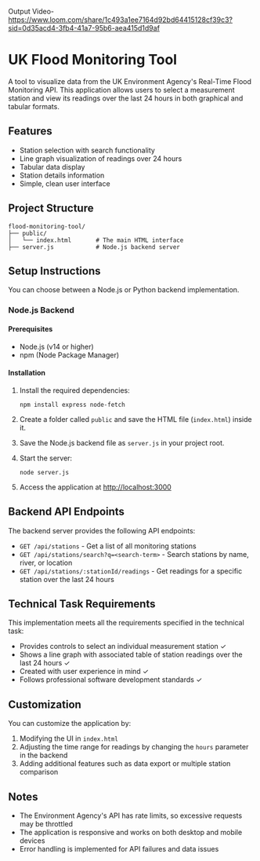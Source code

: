 Output Video- https://www.loom.com/share/1c493a1ee7164d92bd64415128cf39c3?sid=0d35acd4-3fb4-41a7-95b6-aea415d1d9af

# UK Flood Monitoring Tool

A tool to visualize data from the UK Environment Agency's Real-Time Flood Monitoring API. This application allows users to select a measurement station and view its readings over the last 24 hours in both graphical and tabular formats.

## Features

- Station selection with search functionality
- Line graph visualization of readings over 24 hours
- Tabular data display
- Station details information
- Simple, clean user interface

## Project Structure

```
flood-monitoring-tool/
├── public/
│   └── index.html       # The main HTML interface
├── server.js            # Node.js backend server
```

## Setup Instructions

You can choose between a Node.js or Python backend implementation.

### Node.js Backend

#### Prerequisites
- Node.js (v14 or higher)
- npm (Node Package Manager)

#### Installation

1. Install the required dependencies:
   ```
   npm install express node-fetch
   ```

2. Create a folder called `public` and save the HTML file (`index.html`) inside it.

3. Save the Node.js backend file as `server.js` in your project root.

4. Start the server:
   ```
   node server.js
   ```

5. Access the application at [http://localhost:3000](http://localhost:3000)


## Backend API Endpoints

The backend server provides the following API endpoints:

- `GET /api/stations` - Get a list of all monitoring stations
- `GET /api/stations/search?q=<search-term>` - Search stations by name, river, or location
- `GET /api/stations/:stationId/readings` - Get readings for a specific station over the last 24 hours

## Technical Task Requirements

This implementation meets all the requirements specified in the technical task:

- Provides controls to select an individual measurement station ✓
- Shows a line graph with associated table of station readings over the last 24 hours ✓
- Created with user experience in mind ✓
- Follows professional software development standards ✓

## Customization

You can customize the application by:

1. Modifying the UI in `index.html`
2. Adjusting the time range for readings by changing the `hours` parameter in the backend
3. Adding additional features such as data export or multiple station comparison

## Notes

- The Environment Agency's API has rate limits, so excessive requests may be throttled
- The application is responsive and works on both desktop and mobile devices
- Error handling is implemented for API failures and data issues
